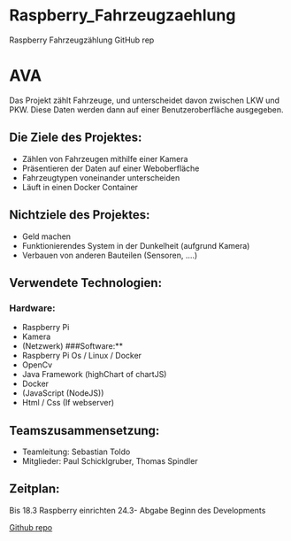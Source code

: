# Raspberry_Fahrzeugzaehlung
Raspberry Fahrzeugzählung GitHub rep

# **AVA**

Das Projekt zählt Fahrzeuge, und unterscheidet davon zwischen LKW und PKW. Diese Daten werden dann auf einer Benutzeroberfläche ausgegeben. 
## **Die Ziele des Projektes:**
*	Zählen von Fahrzeugen mithilfe einer Kamera
*	Präsentieren der Daten auf einer Weboberfläche
*	Fahrzeugtypen voneinander unterscheiden
*	Läuft in einen Docker Container
## **Nichtziele des Projektes:**
*	Geld machen
*	Funktionierendes System in der Dunkelheit (aufgrund Kamera)
*	Verbauen von anderen Bauteilen (Sensoren, ….)
## **Verwendete Technologien:**
 ### **Hardware:**
*	Raspberry Pi
*	Kamera
*	(Netzwerk)
 ###Software:** 
*	Raspberry Pi Os / Linux / Docker
*	OpenCv
*	Java Framework (highChart of chartJS)
*	Docker
*	(JavaScript (NodeJS))
*	Html / Css (If webserver)
## **Teamszusammensetzung:**
*	Teamleitung: Sebastian Toldo
* Mitglieder: Paul Schicklgruber, Thomas Spindler
## **Zeitplan:** 
Bis 18.3	Raspberry einrichten 
24.3- Abgabe	Beginn des Developments
	

[Github repo](https://github.com/MctomSpdo/Raspberry_Fahrzeugzaehlung)



